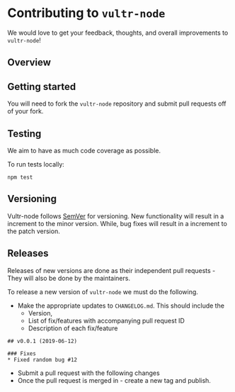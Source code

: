 # Contributing to `vultr-node`

We would love to get your feedback, thoughts, and overall improvements to `vultr-node`! 

## Overview



## Getting started

You will need to fork the `vultr-node` repository and submit pull requests off of your fork. 


## Testing

We aim to have as much code coverage as possible.

To run tests locally:

```
npm test
```

## Versioning 

Vultr-node follows [SemVer](http://semver.org/) for versioning. New functionality will result in a increment to the minor version. While, 
bug fixes will result in a increment to the patch version. 

## Releases
Releases of new versions are done as their independent pull requests - They will also be done by the maintainers.

To release a new version of `vultr-node` we must do the following.

- Make the appropriate updates to `CHANGELOG.md`. This should include the 
    - Version, 
    - List of fix/features with accompanying pull request ID
    - Description of each fix/feature
    
```
## v0.0.1 (2019-06-12)

### Fixes
* Fixed random bug #12
```
- Submit a pull request with the following changes
- Once the pull request is merged in - create a new tag and publish.

